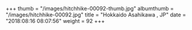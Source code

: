 +++
thumb = "/images/hitchhike-00092-thumb.jpg"
albumthumb = "/images/hitchhike-00092.jpg"
title = "Hokkaido Asahikawa , JP"
date = "2018:08:16 08:07:56"
weight = 92
+++
